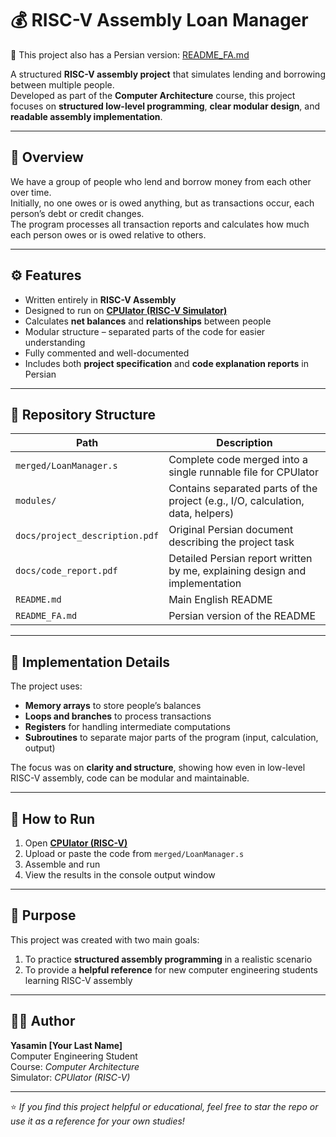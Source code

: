 # 💰 RISC-V Assembly Loan Manager

📘 This project also has a Persian version: [README_FA.md](./README_FA.md)

A structured **RISC-V assembly project** that simulates lending and borrowing between multiple people.  
Developed as part of the **Computer Architecture** course, this project focuses on **structured low-level programming**, **clear modular design**, and **readable assembly implementation**.

---

## 🧠 Overview

We have a group of people who lend and borrow money from each other over time.  
Initially, no one owes or is owed anything, but as transactions occur, each person’s debt or credit changes.  
The program processes all transaction reports and calculates how much each person owes or is owed relative to others.

---

## ⚙️ Features

- Written entirely in **RISC-V Assembly**
- Designed to run on **[CPUlator (RISC-V Simulator)](https://cpulator.01xz.net/?sys=rv32i)**
- Calculates **net balances** and **relationships** between people
- Modular structure – separated parts of the code for easier understanding
- Fully commented and well-documented
- Includes both **project specification** and **code explanation reports** in Persian

---

## 📂 Repository Structure

| Path | Description |
|------|--------------|
| `merged/LoanManager.s` | Complete code merged into a single runnable file for CPUlator |
| `modules/` | Contains separated parts of the project (e.g., I/O, calculation, data, helpers) |
| `docs/project_description.pdf` | Original Persian document describing the project task |
| `docs/code_report.pdf` | Detailed Persian report written by me, explaining design and implementation |
| `README.md` | Main English README |
| `README_FA.md` | Persian version of the README |

---

## 🧩 Implementation Details

The project uses:
- **Memory arrays** to store people’s balances  
- **Loops and branches** to process transactions  
- **Registers** for handling intermediate computations  
- **Subroutines** to separate major parts of the program (input, calculation, output)

The focus was on **clarity and structure**, showing how even in low-level RISC-V assembly, code can be modular and maintainable.

---

## 🧪 How to Run

1. Open [**CPUlator (RISC-V)**](https://cpulator.01xz.net/?sys=rv32i)  
2. Upload or paste the code from `merged/LoanManager.s`  
3. Assemble and run  
4. View the results in the console output window

---

## 🎯 Purpose

This project was created with two main goals:
1. To practice **structured assembly programming** in a realistic scenario  
2. To provide a **helpful reference** for new computer engineering students learning RISC-V assembly

---

## 🧑‍💻 Author

**Yasamin [Your Last Name]**  
Computer Engineering Student  
Course: *Computer Architecture*  
Simulator: *CPUlator (RISC-V)*  

---

⭐ *If you find this project helpful or educational, feel free to star the repo or use it as a reference for your own studies!*
